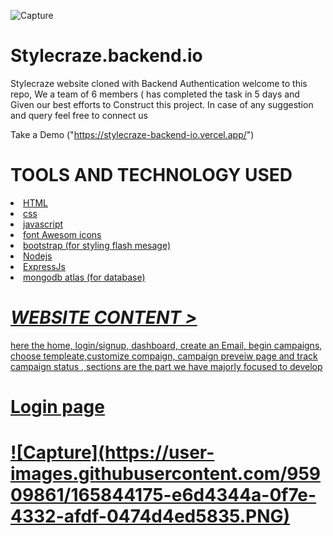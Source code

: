 ![Capture](https://user-images.githubusercontent.com/95909861/165843738-79da7b6f-faab-4e8e-8d06-61cf96e6c9b5.PNG)
# Stylecraze.backend.io

Stylecraze website cloned with Backend Authentication
welcome to this repo,
We a team of 6 members ( has completed the task in 5 days and Given our best efforts to Construct this project.
In case of any suggestion and query feel free to connect us

Take a Demo ("https://stylecraze-backend-io.vercel.app/")

<h1>TOOLS AND TECHNOLOGY USED </h1>
<u>
  <li>HTML</li> 
  <li>css</li>
  <li>javascript</li>
  <li>font Awesom icons</li>
<li>bootstrap (for styling flash mesage)</li>
  <li>Nodejs</li>
  <li>ExpressJs</li>
  <li>mongodb atlas (for database)</li>
  
  </ul>
<h1><i>WEBSITE CONTENT ></i></h1>
here the home, login/signup, dashboard, create an Email, begin campaigns, choose templeate,customize
compaign, campaign preveiw page and track campaign status , sections are the part we have majorly focused to develop

<h1>Login page<h1>
  ![Capture](https://user-images.githubusercontent.com/95909861/165844175-e6d4344a-0f7e-4332-afdf-0474d4ed5835.PNG)
